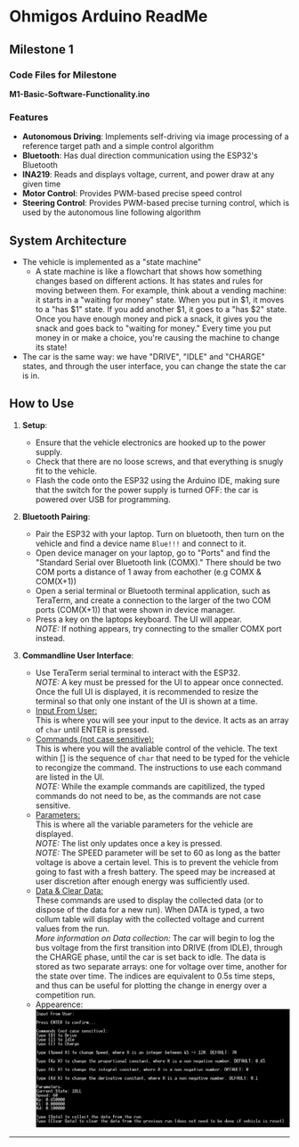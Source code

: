 # Ohmigos Arduino ReadMe

## Milestone 1

### Code Files for Milestone
**M1-Basic-Software-Functionality.ino**

### Features
- **Autonomous Driving**: Implements self-driving via image processing of a reference target path and a simple control algorithm
- **Bluetooth**: Has dual direction communication using the ESP32's Bluetooth
- **INA219**: Reads and displays voltage, current, and power draw at any given time
- **Motor Control**: Provides PWM-based precise speed control
- **Steering Control**: Provides PWM-based precise turning control, which is used by the autonomous line following algorithm

## System Architecture
- The vehicle is implemented as a "state machine"
   - A state machine is like a flowchart that shows how something changes based on different actions. It has states and rules for moving between them. For example, think about a vending machine: it starts in a "waiting for money" state. When you put in $1, it moves to a "has $1" state. If you add another $1, it goes to a "has $2" state. Once you have enough money and pick a snack, it gives you the snack and goes back to "waiting for money." Every time you put money in or make a choice, you're causing the machine to change its state!
- The car is the same way: we have "DRIVE", "IDLE" and "CHARGE" states, and through the user interface, you can change the state the car is in.

## How to Use
1. **Setup**:
   - Ensure that the vehicle electronics are hooked up to the power supply.
   - Check that there are no loose screws, and that everything is snugly fit to the vehicle.
   - Flash the code onto the ESP32 using the Arduino IDE, making sure that the switch for the power supply is turned OFF: the car is powered over USB for programming.

2. **Bluetooth Pairing**:
   - Pair the ESP32 with your laptop. Turn on bluetooth, then turn on the vehicle and find a device name `Blue!!!` and connect to it.
   - Open device manager on your laptop, go to "Ports" and find the "Standard Serial over Bluetooth link (COMX)." There should be two COM ports a distance of 1 away from eachother (e.g COMX & COM(X+1))
   - Open a serial terminal or Bluetooth terminal application, such as TeraTerm, and create a connection to the larger of the two COM ports (COM(X+1)) that were shown in device manager.
   - Press a key on the laptops keyboard. The UI will appear.  
   *NOTE:* If nothing appears, try connecting to the smaller COMX port instead.

3. **Commandline User Interface**:
   - Use TeraTerm serial terminal to interact with the ESP32.  
   *NOTE:* A key must be pressed for the UI to appear once connected. Once the full UI is
   displayed, it is recommended to resize the terminal so that only one instant of the UI
   is shown at a time.
   - <ins>Input From User:</ins>  
   This is where you will see your input to the device. It acts as an array of `char` until 
   ENTER is pressed.
   - <ins>Commands (not case sensitive):</ins>  
   This is where you will the avaliable control of the vehicle. The text within [] is the 
   sequence of `char` that need to be typed for the vehicle to recongize the command. The 
   instructions to use each command are listed in the UI.  
   *NOTE:* While the example commands are capitilized, the typed commands do not need to be, as the commands are not case sensitive.
   - <ins>Parameters:</ins>  
   This is where all the variable parameters for the vehicle are displayed.  
   *NOTE:* The list only updates once a key is pressed.  
   *NOTE:* The SPEED parameter will be set to 60 as long as the batter voltage is above a
   certain level. This is to prevent the vehicle from going to fast with a fresh battery.
   The speed may be increased at user discretion after enough energy was sufficiently used.
   - <ins>Data & Clear Data:</ins>  
   These commands are used to display the collected data (or to dispose of the data for a new run). When DATA is typed, a two collum table will display with the collected voltage and current values from the run.  
   *More information on Data collection:* The car will begin to log the bus voltage from the first transition into DRIVE (from IDLE), through the CHARGE phase, until the car is set back to idle. The data is stored as two separate arrays: one for voltage over time, another for the state over time. The indices are equivalent to 0.5s time steps, and thus can be useful for plotting the change in energy over a competition run.
   - Appearence: ![alt text](https://github.com/Rose-Hulman-ECE-Junior-Design/Sec01-Team02-GMOS/blob/main/Images/PresentUI.png "Our actual UI will appear here once completed")

---
<!-- 
## Documentation Plan (not offical documentation yet)

### Introduction
- The purpose of the <ins>Ohm</ins>igos robot and its relationship to ECE technology.
  - Overview of how the competition integrates electrical and computer engineering concepts like sensor data acquisition, motor control, and communication protocols.
  - Brief description of how the robot demonstrates core ECE skills, like embedded systems, power management, communication interfaces.
      - power tracking
      - circuits
      - object oriented code
      - etc

### UI User Manual
- **Bluetooth Control**:
  - How to connect to the robot over Bluetooth.
  - Command set for interacting with the robot (e.g., change state, speed, etc.).
- **LED Array**:
  - Interpreting the battery charge status.
  - LED indications for robot states (idle, drive, charge).
- **Adjustable Speed**:
  - Instructions for modifying the robot's speed using Bluetooth.

### How to Get and Use the Software
1. **Prerequisites**:
   - Required hardware components (list with specifications).
   - Required software (e.g., Arduino IDE, libraries such as `Wire.h`, `Adafruit_INA219.h`).
2. **Setup**:
   - Step-by-step guide for wiring the robot components.
   - Instructions for downloading, modifying, and flashing the code.
3. **Execution**:
   - Pairing the robot with a Bluetooth device.
   - Operating the robot using Tera Term.

### API Documentation
- **Overview**:
  - Description of functions provided in the code for motor and steering control, INA219 data reading, and Bluetooth communication.
- **Function Reference**:
  - **Motor Control**:
    - Function to set motor speed (parameters and usage).
  - **Steering Control**:
    - Function to set servo angle (parameters and usage).
  - **Power Monitoring**:
    - Functions to retrieve voltage, current, and power draw.
         - Will most likely be parsing the incoming BT message for the data we want (from the robot), then accumulating the total power consumed as well as total power recharged (can differentiate via state of robot) and outputting the data to the serial monitor
  - **Bluetooth Communication**:
    - Functions for sending and receiving messages over Bluetooth.
- **Adding New Programs**:
  - How to extend the codebase to include new features or control options.

### Educational Features
- Future additions to make the robot accessible to users with little experience in coding and to allow them to learn what parts of the code does
  - **Pre-Built Modes**: Demonstration programs for obstacle avoidance, line-following, etc.

### FAQ Troubleshooting
- Common issues during setup or operation:
  - **Bluetooth Pairing**: Solutions for pairing failures.
  - **Motor Control Issues**: Diagnosing problems with speed or turning control.

### User Interface
- The Serial Monitor in Arduino will act as the UI
      - Will print out all necessary information (power, car state, etc) at pre-determined intervals
      - Will use the terminal to start/stop vehicle as well as update existing parameters
--- -->
